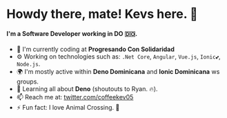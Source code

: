 # Howdy there, mate! Kevs here. 👋

<!--![Profile views counter](https://caneco.dev/github-profile-view-counter.svg)-->

#### I'm a Software Developer working in DO 🇩🇴.

- 🏢 I'm currently coding at **Progresando Con Solidaridad**
- ⚙️ Working on technologies such as: `.Net Core`, `Angular`, `Vue.js`, `Ionic💕`, `Node.js`.
- 🌍 I'm mostly active within **Deno Dominicana** and **Ionic Dominicana** ws groups.
- 🌱 Learning all about **Deno** (shoutouts to Ryan. 🔥).
- 📫 Reach me at: [twitter.com/coffeekev05](https://twitter.com/coffeekev05)
- ⚡️ Fun fact: I love Animal Crossing. 🦝


